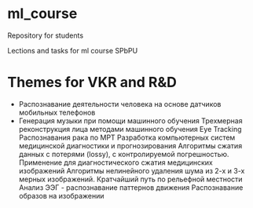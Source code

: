 # ml_course
Repository for students

Lections and tasks for ml course SPbPU

# Themes for VKR and R&D

- Распознавание деятельности человека на основе датчиков мобильных телефонов
- Генерация музыки при помощи машинного обучения
Трехмерная реконструкция лица методами машинного обучения
Eye Tracking
Распознавания рака по МРТ
Разработка компьютерных систем медицинской диагностики и прогнозирования
Алгоритмы сжатия данных с потерями (lossy), с контролируемой погрешностью. Применение для диагностического сжатия медицинских изображений
Алгоритмы нелинейного удаления шума из 2-х и 3-х мерных изображений.
Кратчайший путь по рельефной местности
Анализ ЭЭГ - распознавание паттернов движения
Распознавание образов на изображении
